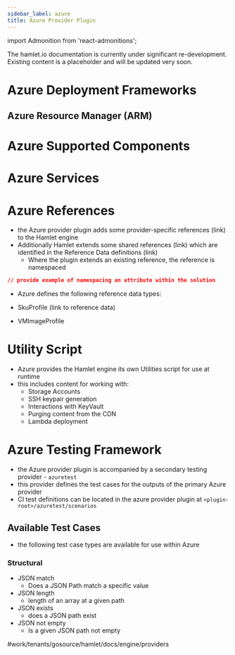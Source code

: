```yaml
---
sidebar_label: azure
title: Azure Provider Plugin
---
```

import Admonition from 'react-admonitions';

<Admonition type="warning" title="Under Construction">
The hamlet.io documentation is currently under significant re-development. Existing content is a placeholder and will be updated very soon.
</Admonition>

# Azure Deployment Frameworks
## Azure Resource Manager (ARM)

# Azure Supported Components
# Azure Services
# Azure References
* the Azure provider plugin adds some provider-specific references (link) to the Hamlet engine
*  Additionally Hamlet extends some shared references (link) which are identified in the Reference Data definitions (link)
	* Where the plugin extends an existing reference, the reference is namespaced
```json
// provide example of namespacing an attribute within the solution
```

* Azure defines the following reference data types:

* SkuProfile (link to reference data)
* VMImageProfile


# Utility Script
* Azure provides the Hamlet engine its own Utilities script for use at runtime
* this includes content for working with:
	* Storage Accounts
	* SSH keypair generation
	* Interactions with KeyVault
	* Purging content from the CDN
	* Lambda deployment

# Azure Testing Framework
* the Azure provider plugin is accompanied by a secondary testing provider - `azuretest`
* this provider defines the test cases for the outputs of the primary Azure provider
* CI test definitions can be located in the azure provider plugin at `<plugin-root>/azuretest/scenarios`

## Available Test Cases
* the following test case types are available for use within Azure

### Structural
* JSON match
	* Does a JSON Path match a specific value
* JSON length
	* length of an array at a given path
* JSON exists
	* does a JSON path exist
* JSON not empty
	* Is a given JSON path not empty

#work/tenants/gosource/hamlet/docs/engine/providers